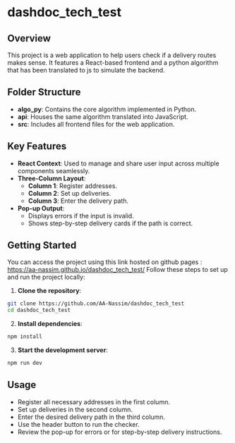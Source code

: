 # dashdoc_tech_test

## Overview

This project is a web application to help users check if a delivery routes makes sense. It features a React-based frontend and a python algorithm that has been translated to js to simulate the backend. 

## Folder Structure

- **algo_py**: Contains the core algorithm implemented in Python.
- **api**: Houses the same algorithm translated into JavaScript.
- **src**: Includes all frontend files for the web application.


## Key Features

- **React Context**: Used to manage and share user input across multiple components seamlessly.
- **Three-Column Layout**:
    - **Column 1**: Register addresses.
    - **Column 2**: Set up deliveries.
    - **Column 3**: Enter the delivery path.
- **Pop-up Output**:
    - Displays errors if the input is invalid.
    - Shows step-by-step delivery cards if the path is correct.


## Getting Started

You can access the project using this link hosted on github pages : https://aa-nassim.github.io/dashdoc_tech_test/ 
Follow these steps to set up and run the project locally:

1. **Clone the repository**:

```bash
git clone https://github.com/AA-Nassim/dashdoc_tech_test
cd dashdoc_tech_test
```

2. **Install dependencies**:

```bash
npm install
```

3. **Start the development server**:

```bash
npm run dev
```


## Usage

- Register all necessary addresses in the first column.
- Set up deliveries in the second column.
- Enter the desired delivery path in the third column.
- Use the header button to run the checker.
- Review the pop-up for errors or for step-by-step delivery instructions.

